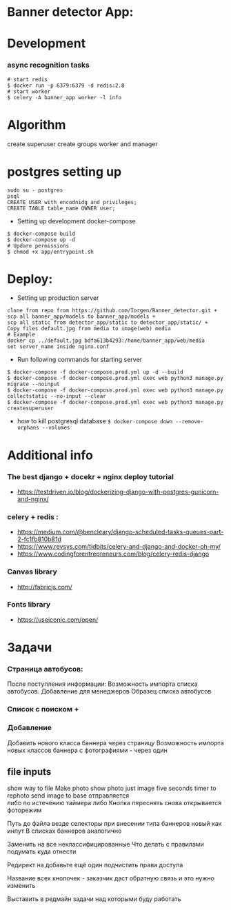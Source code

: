 # Banner detector App: 

# Development

### async recognition tasks
```
# start redis 
$ docker run -p 6379:6379 -d redis:2.8    
# start worker
$ celery -A banner_app worker -l info
```
 
# Algorithm 
create superuser
create groups worker and manager

# postgres setting up 
```
sudo su - postgres
psql
CREATE USER with encodnidg and privileges;
CREATE TABLE table_name OWNER user;
```

- Setting up development docker-compose
```
$ docker-compose build
$ docker-compose up -d
# Updare permissions 
$ chmod +x app/entrypoint.sh
```

# Deploy: 

- Setting up production server 
```
clone from repo from https://github.com/Iorgen/Banner_detector.git + 
scp all banner_app/models to banner_app/models + 
scp all static from detector_app/static to detector_app/static/ + 
Copy files default.jpg from media to image(web) media  
# Example 
docker cp ../default.jpg bdfa613b4293:/home/banner_app/web/media
set server_name inside nginx.conf 
```
- Run following commands for starting server 
```
$ docker-compose -f docker-compose.prod.yml up -d --build
$ docker-compose -f docker-compose.prod.yml exec web python3 manage.py migrate --noinput 
$ docker-compose -f docker-compose.prod.yml exec web python3 manage.py collectstatic --no-input --clear
$ docker-compose -f docker-compose.prod.yml exec web python3 manage.py createsuperuser
```
- how to kill postgresql database 
``
$ docker-compose down --remove-orphans --volumes
``


# Additional info 

### The best django + docekr + nginx deploy tutorial  
 - https://testdriven.io/blog/dockerizing-django-with-postgres-gunicorn-and-nginx/

### celery + redis  : 
 - https://medium.com/@bencleary/django-scheduled-tasks-queues-part-2-fc1fb810b81d 
 - https://www.revsys.com/tidbits/celery-and-django-and-docker-oh-my/
 - https://www.codingforentrepreneurs.com/blog/celery-redis-django

### Canvas library 
 - http://fabricjs.com/

### Fonts library 
 - https://useiconic.com/open/

# Задачи

### Страница автобусов:

После поступления информации:
Возможность импорта списка автобусов. Добавление для менеджеров
Образец списка автобусов 

### Список с поиском + 

### Добавление 
Добавить нового класса баннера через страницу 
Возможность импорта новых классов баннера с фотографиями - через один 
## file inputs 
show way to file 
Make photo 
show photo just image 
five seconds timer to rephoto 
send image to base 
отправляется  
либо по истечению таймера 
либо 
Кнопка переснять 
снова открывается фоторежим 


Путь до файла везде 
селекторы при внесении типа баннеров новый как инпут 
В списках баннеров аналогично 

Заменить на все неклассифицированные 
Что делать с правилами подумать куда отнести 

Редирект на добавьте ещё один 
подчистить права доступа 

Название всех кнопочек - заказчик даст обратную связь и это нужно изменить

Выставить в редмайн задачи над которыми буду работать 
